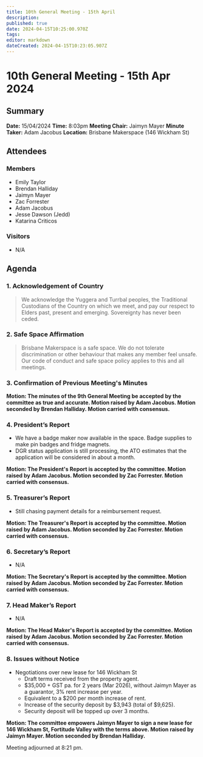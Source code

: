 ```yaml
---
title: 10th General Meeting - 15th April
description: 
published: true
date: 2024-04-15T10:25:00.970Z
tags: 
editor: markdown
dateCreated: 2024-04-15T10:23:05.907Z
---
```


# 10th General Meeting - 15th Apr 2024
## Summary
**Date:** 15/04/2024 
**Time:** 8:03pm
**Meeting Chair:** Jaimyn Mayer
**Minute Taker:** Adam Jacobus
**Location:** Brisbane Makerspace (146 Wickham St)

## Attendees
### Members

- Emily Taylor
- Brendan Halliday
- Jaimyn Mayer
- Zac Forrester
- Adam Jacobus
- Jesse Dawson (Jedd)
- Katarina Criticos

### Visitors

- N/A

## Agenda

### 1. Acknowledgement of Country

> We acknowledge the Yuggera and Turrbal peoples, the Traditional Custodians of the Country on which we meet, and pay our respect to Elders past, present and emerging. Sovereignty has never been ceded.

### 2. Safe Space Affirmation
> Brisbane Makerspace is a safe space. We do not tolerate discrimination or other behaviour that makes any member feel unsafe. Our code of conduct and safe space policy applies to this and all meetings.

### 3. Confirmation of Previous Meeting's Minutes

**Motion: The minutes of the 9th General Meeting be accepted by the committee as true and accurate. Motion raised by Adam Jacobus. Motion seconded by Brendan Halliday. Motion carried with consensus.**

### 4. President’s Report

- We have a badge maker now available in the space. Badge supplies to make pin badges and fridge magnets.
- DGR status application is still processing, the ATO estimates that the application will be considered in about a month.

**Motion: The President's Report is accepted by the committee. Motion raised by Adam Jacobus. Motion seconded by Zac Forrester. Motion carried with consensus.**

### 5. Treasurer’s Report

- Still chasing payment details for a reimbursement request.

**Motion: The Treasurer's Report is accepted by the committee. Motion raised by Adam Jacobus. Motion seconded by Zac Forrester. Motion carried with consensus.**

### 6. Secretary’s Report

- N/A

**Motion: The Secretary's Report is accepted by the committee. Motion raised by Adam Jacobus. Motion seconded by Zac Forrester. Motion carried with consensus.**

### 7. Head Maker’s Report

- N/A

**Motion: The Head Maker's Report is accepted by the committee. Motion raised by Adam Jacobus. Motion seconded by Zac Forrester. Motion carried with consensus.**

### 8. Issues without Notice

- Negotiations over new lease for 146 Wickham St
  - Draft terms received from the property agent.
  - $35,000 + GST pa. for 2 years (Mar 2026), without Jaimyn Mayer as a guarantor, 3% rent increase per year.
  - Equivalent to a $200 per month increase of rent.
  - Increase of the security deposit by $3,943 (total of $9,625).
  - Security deposit will be topped up over 3 months.
  
**Motion: The committee empowers Jaimyn Mayer to sign a new lease for 146 Wickham St, Fortitude Valley with the terms above. Motion raised by Jaimyn Mayer. Motion seconded by Brendan Halliday.**

Meeting adjourned at 8:21 pm.